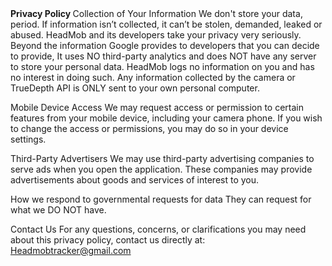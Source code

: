 <b>
Privacy Policy
</b>
Collection of Your Information
We don't store your data, period.
If information isn’t collected, it can’t be stolen, demanded, leaked or abused. HeadMob and its developers take your privacy very seriously. Beyond the information Google provides to developers that you can decide to provide, It uses NO third-party analytics and does NOT have any server to store your personal data. HeadMob logs no information on you and has no interest in doing such. Any information collected by the camera or TrueDepth API is ONLY sent to your own personal computer. 

Mobile Device Access 
We may request access or permission to certain features from your mobile device, including your camera phone. If you wish to change the access or permissions, you may do so in your device settings. 

Third-Party Advertisers
We may use third-party advertising companies to serve ads when you open the application. These companies may provide advertisements about goods and services of interest to you. 

How we respond to governmental requests for data
They can request for what we DO NOT have.

Contact Us
For any questions, concerns, or clarifications you may need about this privacy policy, contact us directly at:
Headmobtracker@gmail.com

